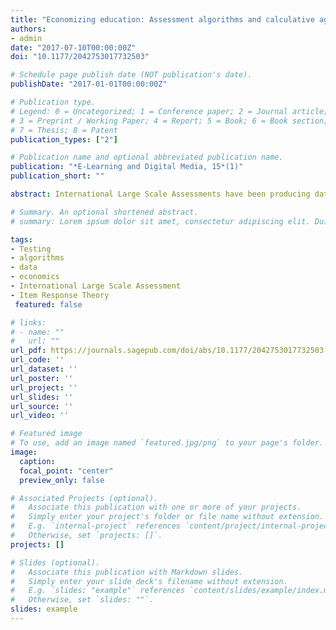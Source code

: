 ```yaml
---
title: "Economizing education: Assessment algorithms and calculative agencies"
authors:
- admin
date: "2017-07-10T00:00:00Z"
doi: "10.1177/2042753017732503"

# Schedule page publish date (NOT publication's date).
publishDate: "2017-01-01T00:00:00Z"

# Publication type.
# Legend: 0 = Uncategorized; 1 = Conference paper; 2 = Journal article;
# 3 = Preprint / Working Paper; 4 = Report; 5 = Book; 6 = Book section;
# 7 = Thesis; 8 = Patent
publication_types: ["2"]

# Publication name and optional abbreviated publication name.
publication: "*E-Learning and Digital Media, 15*(1)"
publication_short: ""

abstract: International Large Scale Assessments have been producing data about educational attainment for over 60 years. More recently however, these assessments as tests have become digitally and computationally complex and increasingly rely on the calculative work performed by algorithms. In this article I first consider the coordination of relations between the human and non-human agents that perform the day-to-day tasks of data production used in economic and educational policymaking and practice. I examine the calculative agencies of an assemblage of algorithms encoded in the testing software for the Programme for the International Assessment of Adult Competencies. These algorithms perform the sampling, sorting, scoring, and result prediction of test takers and items during digital assessment events. Second, I examine the role of psychometric practices and educational testing theories, and in particular, Item Response Theory, in the work of sorting and detaching situated practices into equivalence spaces that they can be manipulated and transformed by into calculable entities. Combined with digital assessment technologies, the probabilistic statistical techniques used by Item Response Theory are able to produce digital data such as test scores capable of transforming situated literacy practices into psychological constructs that can then be classified and rendered calculable. This reinforces the calculative agency of tests as well as a consensus about the legitimacy and necessity of the testing technologies as the dominant way to produce educational data.

# Summary. An optional shortened abstract.
# summary: Lorem ipsum dolor sit amet, consectetur adipiscing elit. Duis posuere tellus ac convallis placerat. Proin tincidunt magna sed ex sollicitudin condimentum.

tags:
- Testing
- algorithms
- data
- economics 
- International Large Scale Assessment
- Item Response Theory
 featured: false

# links:
# - name: ""
#   url: ""
url_pdf: https://journals.sagepub.com/doi/abs/10.1177/2042753017732503
url_code: ''
url_dataset: ''
url_poster: ''
url_project: ''
url_slides: ''
url_source: ''
url_video: ''

# Featured image
# To use, add an image named `featured.jpg/png` to your page's folder. 
image:
  caption: 
  focal_point: "center"
  preview_only: false

# Associated Projects (optional).
#   Associate this publication with one or more of your projects.
#   Simply enter your project's folder or file name without extension.
#   E.g. `internal-project` references `content/project/internal-project/index.md`.
#   Otherwise, set `projects: []`.
projects: []

# Slides (optional).
#   Associate this publication with Markdown slides.
#   Simply enter your slide deck's filename without extension.
#   E.g. `slides: "example"` references `content/slides/example/index.md`.
#   Otherwise, set `slides: ""`.
slides: example
---
```


<!--{{% alert note %}}
Click the *Cite* button above to demo the feature to enable visitors to import publication metadata into their reference management software.
{{% /alert %}}

{{% alert note %}}
Click the *Slides* button above to demo Academic's Markdown slides feature.
{{% /alert %}}

Supplementary notes can be added here, including [code and math](https://sourcethemes.com/academic/docs/writing-markdown-latex/).-->
